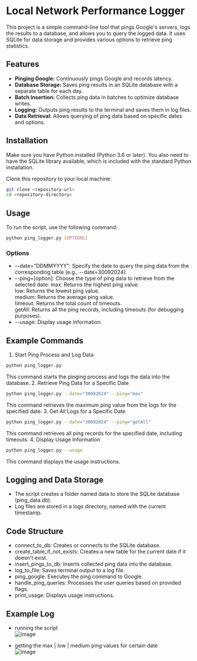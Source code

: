 # Local Network Performance Logger

This project is a simple command-line tool that pings Google's servers, logs the results to a database, and allows you to query the logged data. It uses SQLite for data storage and provides various options to retrieve ping statistics.

## Features

- **Pinging Google:** Continuously pings Google and records latency.
- **Database Storage:** Saves ping results in an SQLite database with a separate table for each day.
- **Batch Insertion:** Collects ping data in batches to optimize database writes.
- **Logging:** Outputs ping results to the terminal and saves them in log files.
- **Data Retrieval:** Allows querying of ping data based on specific dates and options.

## Installation

Make sure you have Python installed (Python 3.6 or later). You also need to have the SQLite library available, which is included with the standard Python installation.

Clone this repository to your local machine:

```bash
git clone <repository-url>
cd <repository-directory>
```

## Usage 

To run the script, use the following command:

```bash
python ping_logger.py [OPTIONS]
```

### Options
- --date="DDMMYYYY": Specify the date to query the ping data from the corresponding table (e.g., --date=30092024).
- --ping=[option]: Choose the type of ping data to retrieve from the selected date:
max: Returns the highest ping value.  
low: Returns the lowest ping value.  
medium: Returns the average ping value.  
timeout: Returns the total count of timeouts.  
getAll: Returns all the ping records, including timeouts (for debugging purposes).  
- --usage: Display usage information.

## Example Commands 
1. Start Ping Process and Log Data
```bash
python ping_logger.py
```  
This command starts the pinging process and logs the data into the database.
2. Retrieve Ping Data for a Specific Date
```bash
python ping_logger.py --date="30092024" --ping="max"
```
This command retrieves the maximum ping value from the logs for the specified date.
3. Get All Logs for a Specific Date
```bash
python ping_logger.py --date="30092024" --ping="getAll"
```
This command retrieves all ping records for the specified date, including timeouts.
4. Display Usage Information
```bash
python ping_logger.py --usage
```
This command displays the usage instructions.

## Logging and Data Storage
- The script creates a folder named data to store the SQLite database (ping_data.db).
- Log files are stored in a logs directory, named with the current timestamp.

## Code Structure
- connect_to_db: Creates or connects to the SQLite database.
- create_table_if_not_exists: Creates a new table for the current date if it doesn't exist.
- insert_pings_to_db: Inserts collected ping data into the database.
- log_to_file: Saves terminal output to a log file.
- ping_google: Executes the ping command to Google.
- handle_ping_queries: Processes the user queries based on provided flags.
- print_usage: Displays usage instructions.

## Example Log
- running the script  
![image](https://github.com/user-attachments/assets/7a00c7ef-d42f-4145-8c4e-4298d9bf971f)  


- getting the max | low | medium ping values for certain date  
![image](https://github.com/user-attachments/assets/47336ee1-6ceb-4241-88f7-187696ee4f0f)

